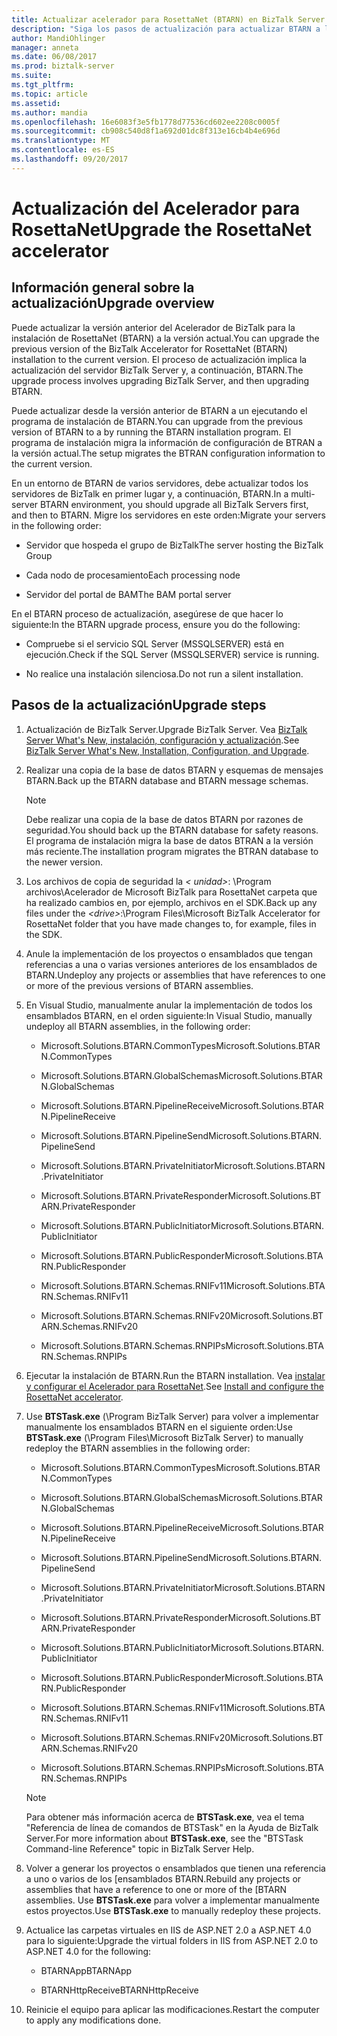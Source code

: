 ```yaml
---
title: Actualizar acelerador para RosettaNet (BTARN) en BizTalk Server | Documentos de Microsoft"
description: "Siga los pasos de actualización para actualizar BTARN a la versión actual de BizTalk Server"
author: MandiOhlinger
manager: anneta
ms.date: 06/08/2017
ms.prod: biztalk-server
ms.suite: 
ms.tgt_pltfrm: 
ms.topic: article
ms.assetid: 
ms.author: mandia
ms.openlocfilehash: 16e6083f3e5fb1778d77536cd602ee2208c0005f
ms.sourcegitcommit: cb908c540d8f1a692d01dc8f313e16cb4b4e696d
ms.translationtype: MT
ms.contentlocale: es-ES
ms.lasthandoff: 09/20/2017
---
```

# <a name="upgrade-the-rosettanet-accelerator"></a><span data-ttu-id="0f718-103">Actualización del Acelerador para RosettaNet</span><span class="sxs-lookup"><span data-stu-id="0f718-103">Upgrade the RosettaNet accelerator</span></span>

## <a name="upgrade-overview"></a><span data-ttu-id="0f718-104">Información general sobre la actualización</span><span class="sxs-lookup"><span data-stu-id="0f718-104">Upgrade overview</span></span>
<span data-ttu-id="0f718-105">Puede actualizar la versión anterior del Acelerador de BizTalk para la instalación de RosettaNet (BTARN) a la versión actual.</span><span class="sxs-lookup"><span data-stu-id="0f718-105">You can upgrade the previous version of the BizTalk Accelerator for RosettaNet (BTARN) installation to the current version.</span></span> <span data-ttu-id="0f718-106">El proceso de actualización implica la actualización del servidor BizTalk Server y, a continuación, BTARN.</span><span class="sxs-lookup"><span data-stu-id="0f718-106">The upgrade process involves upgrading BizTalk Server, and then upgrading BTARN.</span></span>  
  
 <span data-ttu-id="0f718-107">Puede actualizar desde la versión anterior de BTARN a un ejecutando el programa de instalación de BTARN.</span><span class="sxs-lookup"><span data-stu-id="0f718-107">You can upgrade from the previous version of BTARN to a by running the BTARN installation program.</span></span> <span data-ttu-id="0f718-108">El programa de instalación migra la información de configuración de BTRAN a la versión actual.</span><span class="sxs-lookup"><span data-stu-id="0f718-108">The setup migrates the BTRAN configuration information to the current version.</span></span>  
  
 <span data-ttu-id="0f718-109">En un entorno de BTARN de varios servidores, debe actualizar todos los servidores de BizTalk en primer lugar y, a continuación, BTARN.</span><span class="sxs-lookup"><span data-stu-id="0f718-109">In a multi-server BTARN environment, you should upgrade all BizTalk Servers first, and then to BTARN.</span></span> <span data-ttu-id="0f718-110">Migre los servidores en este orden:</span><span class="sxs-lookup"><span data-stu-id="0f718-110">Migrate your servers in the following order:</span></span>  
  
-   <span data-ttu-id="0f718-111">Servidor que hospeda el grupo de BizTalk</span><span class="sxs-lookup"><span data-stu-id="0f718-111">The server hosting the BizTalk Group</span></span>  
  
-   <span data-ttu-id="0f718-112">Cada nodo de procesamiento</span><span class="sxs-lookup"><span data-stu-id="0f718-112">Each processing node</span></span>  
  
-   <span data-ttu-id="0f718-113">Servidor del portal de BAM</span><span class="sxs-lookup"><span data-stu-id="0f718-113">The BAM portal server</span></span>  
  
 <span data-ttu-id="0f718-114">En el BTARN proceso de actualización, asegúrese de que hacer lo siguiente:</span><span class="sxs-lookup"><span data-stu-id="0f718-114">In the BTARN upgrade process, ensure you do the following:</span></span>  
  
-   <span data-ttu-id="0f718-115">Compruebe si el servicio SQL Server (MSSQLSERVER) está en ejecución.</span><span class="sxs-lookup"><span data-stu-id="0f718-115">Check if the SQL Server (MSSQLSERVER) service is running.</span></span>  
  
-   <span data-ttu-id="0f718-116">No realice una instalación silenciosa.</span><span class="sxs-lookup"><span data-stu-id="0f718-116">Do not run a silent installation.</span></span>  
  
## <a name="upgrade-steps"></a><span data-ttu-id="0f718-117">Pasos de la actualización</span><span class="sxs-lookup"><span data-stu-id="0f718-117">Upgrade steps</span></span>  
  
1.  <span data-ttu-id="0f718-118">Actualización de BizTalk Server.</span><span class="sxs-lookup"><span data-stu-id="0f718-118">Upgrade BizTalk Server.</span></span> <span data-ttu-id="0f718-119">Vea [BizTalk Server What's New, instalación, configuración y actualización](../../install-and-config-guides/biztalk-server-what-s-new-installation-configuration-and-upgrade.md).</span><span class="sxs-lookup"><span data-stu-id="0f718-119">See [BizTalk Server What's New, Installation, Configuration, and Upgrade](../../install-and-config-guides/biztalk-server-what-s-new-installation-configuration-and-upgrade.md).</span></span>
  
2.  <span data-ttu-id="0f718-120">Realizar una copia de la base de datos BTARN y esquemas de mensajes BTARN.</span><span class="sxs-lookup"><span data-stu-id="0f718-120">Back up the BTARN database and BTARN message schemas.</span></span>  
  
    > [!NOTE]
    >  <span data-ttu-id="0f718-121">Debe realizar una copia de la base de datos BTARN por razones de seguridad.</span><span class="sxs-lookup"><span data-stu-id="0f718-121">You should back up the BTARN database for safety reasons.</span></span> <span data-ttu-id="0f718-122">El programa de instalación migra la base de datos BTRAN a la versión más reciente.</span><span class="sxs-lookup"><span data-stu-id="0f718-122">The installation program migrates the BTRAN database to the newer version.</span></span>  
  
3.  <span data-ttu-id="0f718-123">Los archivos de copia de seguridad la *< unidad\>*: \Program archivos\\Acelerador de Microsoft BizTalk para RosettaNet carpeta que ha realizado cambios en, por ejemplo, archivos en el SDK.</span><span class="sxs-lookup"><span data-stu-id="0f718-123">Back up any files under the *<drive\>*:\Program Files\\Microsoft BizTalk Accelerator for RosettaNet folder that you have made changes to, for example, files in the SDK.</span></span>  
  
4.  <span data-ttu-id="0f718-124">Anule la implementación de los proyectos o ensamblados que tengan referencias a una o varias versiones anteriores de los ensamblados de BTARN.</span><span class="sxs-lookup"><span data-stu-id="0f718-124">Undeploy any projects or assemblies that have references to one or more of the previous versions of BTARN assemblies.</span></span>  
  
5.  <span data-ttu-id="0f718-125">En Visual Studio, manualmente anular la implementación de todos los ensamblados BTARN, en el orden siguiente:</span><span class="sxs-lookup"><span data-stu-id="0f718-125">In Visual Studio, manually undeploy all BTARN assemblies, in the following order:</span></span>  
  
    -   <span data-ttu-id="0f718-126">Microsoft.Solutions.BTARN.CommonTypes</span><span class="sxs-lookup"><span data-stu-id="0f718-126">Microsoft.Solutions.BTARN.CommonTypes</span></span>  
  
    -   <span data-ttu-id="0f718-127">Microsoft.Solutions.BTARN.GlobalSchemas</span><span class="sxs-lookup"><span data-stu-id="0f718-127">Microsoft.Solutions.BTARN.GlobalSchemas</span></span>  
  
    -   <span data-ttu-id="0f718-128">Microsoft.Solutions.BTARN.PipelineReceive</span><span class="sxs-lookup"><span data-stu-id="0f718-128">Microsoft.Solutions.BTARN.PipelineReceive</span></span>  
  
    -   <span data-ttu-id="0f718-129">Microsoft.Solutions.BTARN.PipelineSend</span><span class="sxs-lookup"><span data-stu-id="0f718-129">Microsoft.Solutions.BTARN.PipelineSend</span></span>  
  
    -   <span data-ttu-id="0f718-130">Microsoft.Solutions.BTARN.PrivateInitiator</span><span class="sxs-lookup"><span data-stu-id="0f718-130">Microsoft.Solutions.BTARN.PrivateInitiator</span></span>  
  
    -   <span data-ttu-id="0f718-131">Microsoft.Solutions.BTARN.PrivateResponder</span><span class="sxs-lookup"><span data-stu-id="0f718-131">Microsoft.Solutions.BTARN.PrivateResponder</span></span>  
  
    -   <span data-ttu-id="0f718-132">Microsoft.Solutions.BTARN.PublicInitiator</span><span class="sxs-lookup"><span data-stu-id="0f718-132">Microsoft.Solutions.BTARN.PublicInitiator</span></span>  
  
    -   <span data-ttu-id="0f718-133">Microsoft.Solutions.BTARN.PublicResponder</span><span class="sxs-lookup"><span data-stu-id="0f718-133">Microsoft.Solutions.BTARN.PublicResponder</span></span>  
  
    -   <span data-ttu-id="0f718-134">Microsoft.Solutions.BTARN.Schemas.RNIFv11</span><span class="sxs-lookup"><span data-stu-id="0f718-134">Microsoft.Solutions.BTARN.Schemas.RNIFv11</span></span>  
  
    -   <span data-ttu-id="0f718-135">Microsoft.Solutions.BTARN.Schemas.RNIFv20</span><span class="sxs-lookup"><span data-stu-id="0f718-135">Microsoft.Solutions.BTARN.Schemas.RNIFv20</span></span>  
  
    -   <span data-ttu-id="0f718-136">Microsoft.Solutions.BTARN.Schemas.RNPIPs</span><span class="sxs-lookup"><span data-stu-id="0f718-136">Microsoft.Solutions.BTARN.Schemas.RNPIPs</span></span>  
  
6.  <span data-ttu-id="0f718-137">Ejecutar la instalación de BTARN.</span><span class="sxs-lookup"><span data-stu-id="0f718-137">Run the BTARN installation.</span></span> <span data-ttu-id="0f718-138">Vea [instalar y configurar el Acelerador para RosettaNet](install-configure-biztalk-accelerator-for-rosettanet.md).</span><span class="sxs-lookup"><span data-stu-id="0f718-138">See [Install and configure the RosettaNet accelerator](install-configure-biztalk-accelerator-for-rosettanet.md).</span></span>
  
7.  <span data-ttu-id="0f718-139">Use **BTSTask.exe** (\Program BizTalk Server) para volver a implementar manualmente los ensamblados BTARN en el siguiente orden:</span><span class="sxs-lookup"><span data-stu-id="0f718-139">Use **BTSTask.exe** (\Program Files\Microsoft BizTalk Server) to manually redeploy the BTARN assemblies in the following order:</span></span>  
  
    -   <span data-ttu-id="0f718-140">Microsoft.Solutions.BTARN.CommonTypes</span><span class="sxs-lookup"><span data-stu-id="0f718-140">Microsoft.Solutions.BTARN.CommonTypes</span></span>  
  
    -   <span data-ttu-id="0f718-141">Microsoft.Solutions.BTARN.GlobalSchemas</span><span class="sxs-lookup"><span data-stu-id="0f718-141">Microsoft.Solutions.BTARN.GlobalSchemas</span></span>  
  
    -   <span data-ttu-id="0f718-142">Microsoft.Solutions.BTARN.PipelineReceive</span><span class="sxs-lookup"><span data-stu-id="0f718-142">Microsoft.Solutions.BTARN.PipelineReceive</span></span>  
  
    -   <span data-ttu-id="0f718-143">Microsoft.Solutions.BTARN.PipelineSend</span><span class="sxs-lookup"><span data-stu-id="0f718-143">Microsoft.Solutions.BTARN.PipelineSend</span></span>  
  
    -   <span data-ttu-id="0f718-144">Microsoft.Solutions.BTARN.PrivateInitiator</span><span class="sxs-lookup"><span data-stu-id="0f718-144">Microsoft.Solutions.BTARN.PrivateInitiator</span></span>  
  
    -   <span data-ttu-id="0f718-145">Microsoft.Solutions.BTARN.PrivateResponder</span><span class="sxs-lookup"><span data-stu-id="0f718-145">Microsoft.Solutions.BTARN.PrivateResponder</span></span>  
  
    -   <span data-ttu-id="0f718-146">Microsoft.Solutions.BTARN.PublicInitiator</span><span class="sxs-lookup"><span data-stu-id="0f718-146">Microsoft.Solutions.BTARN.PublicInitiator</span></span>  
  
    -   <span data-ttu-id="0f718-147">Microsoft.Solutions.BTARN.PublicResponder</span><span class="sxs-lookup"><span data-stu-id="0f718-147">Microsoft.Solutions.BTARN.PublicResponder</span></span>  
  
    -   <span data-ttu-id="0f718-148">Microsoft.Solutions.BTARN.Schemas.RNIFv11</span><span class="sxs-lookup"><span data-stu-id="0f718-148">Microsoft.Solutions.BTARN.Schemas.RNIFv11</span></span>  
  
    -   <span data-ttu-id="0f718-149">Microsoft.Solutions.BTARN.Schemas.RNIFv20</span><span class="sxs-lookup"><span data-stu-id="0f718-149">Microsoft.Solutions.BTARN.Schemas.RNIFv20</span></span>  
  
    -   <span data-ttu-id="0f718-150">Microsoft.Solutions.BTARN.Schemas.RNPIPs</span><span class="sxs-lookup"><span data-stu-id="0f718-150">Microsoft.Solutions.BTARN.Schemas.RNPIPs</span></span>  
  
    > [!NOTE]
    >  <span data-ttu-id="0f718-151">Para obtener más información acerca de **BTSTask.exe**, vea el tema "Referencia de línea de comandos de BTSTask" en la Ayuda de BizTalk Server.</span><span class="sxs-lookup"><span data-stu-id="0f718-151">For more information about **BTSTask.exe**, see the "BTSTask Command-line Reference" topic in BizTalk Server Help.</span></span>  
  
8.  <span data-ttu-id="0f718-152">Volver a generar los proyectos o ensamblados que tienen una referencia a uno o varios de los [ensamblados BTARN.</span><span class="sxs-lookup"><span data-stu-id="0f718-152">Rebuild any projects or assemblies that have a reference to one or more of the [BTARN assemblies.</span></span> <span data-ttu-id="0f718-153">Use **BTSTask.exe** para volver a implementar manualmente estos proyectos.</span><span class="sxs-lookup"><span data-stu-id="0f718-153">Use **BTSTask.exe** to manually redeploy these projects.</span></span>  
  
9. <span data-ttu-id="0f718-154">Actualice las carpetas virtuales en IIS de ASP.NET 2.0 a ASP.NET 4.0 para lo siguiente:</span><span class="sxs-lookup"><span data-stu-id="0f718-154">Upgrade the virtual folders in IIS from ASP.NET 2.0 to ASP.NET 4.0 for the following:</span></span>  
  
    -   <span data-ttu-id="0f718-155">BTARNApp</span><span class="sxs-lookup"><span data-stu-id="0f718-155">BTARNApp</span></span>  
  
    -   <span data-ttu-id="0f718-156">BTARNHttpReceive</span><span class="sxs-lookup"><span data-stu-id="0f718-156">BTARNHttpReceive</span></span>  
  
10. <span data-ttu-id="0f718-157">Reinicie el equipo para aplicar las modificaciones.</span><span class="sxs-lookup"><span data-stu-id="0f718-157">Restart the computer to apply any modifications done.</span></span>  
  
